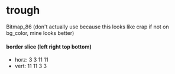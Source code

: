 # trough

Bitmap_86 (don't actually use because this looks like crap if not on bg_color, mine looks better)

#### border slice (left right top bottom)
* horz: 3 3 11 11
* vert: 11 11 3 3
